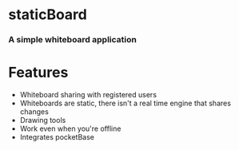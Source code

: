 # staticBoard
### A simple whiteboard application

# Features
- Whiteboard sharing with registered users
- Whiteboards are static, there isn't a real time engine that shares changes
- Drawing tools
- Work even when you're offline
- Integrates pocketBase
